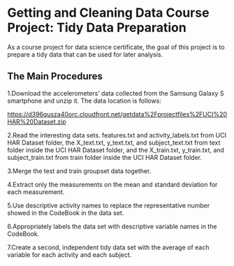 # Getting and Cleaning Data Course Project: Tidy Data Preparation
As a course project for data science certificate, the goal of this project is to prepare a tidy data that can be used for later analysis.

## The Main Procedures
1.Download the accelerometers’ data collected from the Samsung Galaxy S smartphone and unzip it. The data location is follows:

https://d396qusza40orc.cloudfront.net/getdata%2Fprojectfiles%2FUCI%20HAR%20Dataset.zip

2.Read the interesting data sets. features.txt and activity_labels.txt from UCI HAR Dataset folder, the X_text.txt, y_text.txt, and subject_text.txt from text folder inside the UCI HAR Dataset folder, and the X_train.txt, y_train.txt, and subject_train.txt from train folder inside the UCI HAR Dataset folder. 

3.Merge the test and train groupset data together.

4.Extract only the measurements on the mean and standard deviation for each measurement.

5.Use descriptive activity names to replace the representative number showed in the CodeBook in the data set.

6.Appropriately labels the data set with descriptive variable names in the CodeBook.

7.Create a second, independent tidy data set with the average of each variable for each activity and each subject.
